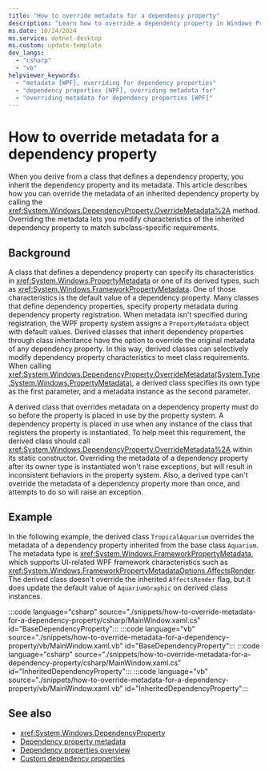 ```yaml
---
title: "How to override metadata for a dependency property"
description: "Learn how to override a dependency property in Windows Presentation Foundation (WPF) by calling the OverrideMetadata method."
ms.date: 10/24/2024
ms.service: dotnet-desktop
ms.custom: update-template
dev_langs:
  - "csharp"
  - "vb"
helpviewer_keywords:
  - "metadata [WPF], overriding for dependency properties"
  - "dependency properties [WPF], overriding metadata for"
  - "overriding metadata for dependency properties [WPF]"
---
```

<!-- The acrolinx score was 92 on 11/04/2021-->

# How to override metadata for a dependency property

When you derive from a class that defines a dependency property, you inherit the dependency property and its metadata. This article describes how you can override the metadata of an inherited dependency property by calling the <xref:System.Windows.DependencyProperty.OverrideMetadata%2A> method. Overriding the metadata lets you modify characteristics of the inherited dependency property to match subclass-specific requirements.

## Background

A class that defines a dependency property can specify its characteristics in <xref:System.Windows.PropertyMetadata> or one of its derived types, such as <xref:System.Windows.FrameworkPropertyMetadata>. One of those characteristics is the default value of a dependency property. Many classes that define dependency properties, specify property metadata during dependency property registration. When metadata isn't specified during registration, the WPF property system assigns a `PropertyMetadata` object with default values. Derived classes that inherit dependency properties through class inheritance have the option to override the original metadata of any dependency property. In this way, derived classes can selectively modify dependency property characteristics to meet class requirements. When calling <xref:System.Windows.DependencyProperty.OverrideMetadata(System.Type,System.Windows.PropertyMetadata)>, a derived class specifies its own type as the first parameter, and a metadata instance as the second parameter.

A derived class that overrides metadata on a dependency property must do so before the property is placed in use by the property system. A dependency property is placed in use when any instance of the class that registers the property is instantiated. To help meet this requirement, the derived class should call <xref:System.Windows.DependencyProperty.OverrideMetadata%2A> within its static constructor. Overriding the metadata of a dependency property after its owner type is instantiated won't raise exceptions, but will result in inconsistent behaviors in the property system. Also, a derived type can't override the metadata of a dependency property more than once, and attempts to do so will raise an exception.

## Example

In the following example, the derived class `TropicalAquarium` overrides the metadata of a dependency property inherited from the base class `Aquarium`. The metadata type is <xref:System.Windows.FrameworkPropertyMetadata>, which supports UI-related WPF framework characteristics such as <xref:System.Windows.FrameworkPropertyMetadataOptions.AffectsRender>. The derived class doesn't override the inherited `AffectsRender` flag, but it does update the default value of `AquariumGraphic` on derived class instances.

:::code language="csharp" source="./snippets/how-to-override-metadata-for-a-dependency-property/csharp/MainWindow.xaml.cs" id="BaseDependencyProperty":::
:::code language="vb" source="./snippets/how-to-override-metadata-for-a-dependency-property/vb/MainWindow.xaml.vb" id="BaseDependencyProperty":::
:::code language="csharp" source="./snippets/how-to-override-metadata-for-a-dependency-property/csharp/MainWindow.xaml.cs" id="InheritedDependencyProperty":::
:::code language="vb" source="./snippets/how-to-override-metadata-for-a-dependency-property/vb/MainWindow.xaml.vb" id="InheritedDependencyProperty":::

## See also

- <xref:System.Windows.DependencyProperty>
- [Dependency property metadata](dependency-property-metadata.md)
- [Dependency properties overview](dependency-properties-overview.md)
- [Custom dependency properties](custom-dependency-properties.md)
